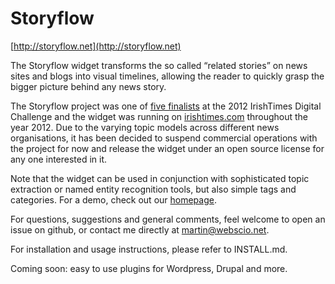 Storyflow
=========

[http://storyflow.net](http://storyflow.net)

The Storyflow widget transforms the so called “related stories” on news sites and blogs into visual timelines, allowing the reader to quickly grasp the bigger picture behind any news story.

The Storyflow project was one of [five finalists](http://www.irishtimes.com/business/sectors/technology/five-start-up-firms-shortlisted-for-irish-times-digital-challenge-1.532783) at the 2012 IrishTimes Digital Challenge and the widget was running on [irishtimes.com](http://www.irishtimes.com) throughout the year 2012.
Due to the varying topic models across different news organisations, it has been decided to suspend commercial operations with the project for now and release the widget under an open source license for any one interested in it.

Note that the widget can be used in conjunction with sophisticated topic extraction or named entity recognition tools, but also simple tags and categories. For a demo, check out our [homepage](http://storyflow.net).

For questions, suggestions and general comments, feel welcome to open an issue on github, or contact me directly at martin@webscio.net.

For installation and usage instructions, please refer to INSTALL.md.

Coming soon: easy to use plugins for Wordpress, Drupal and more.
